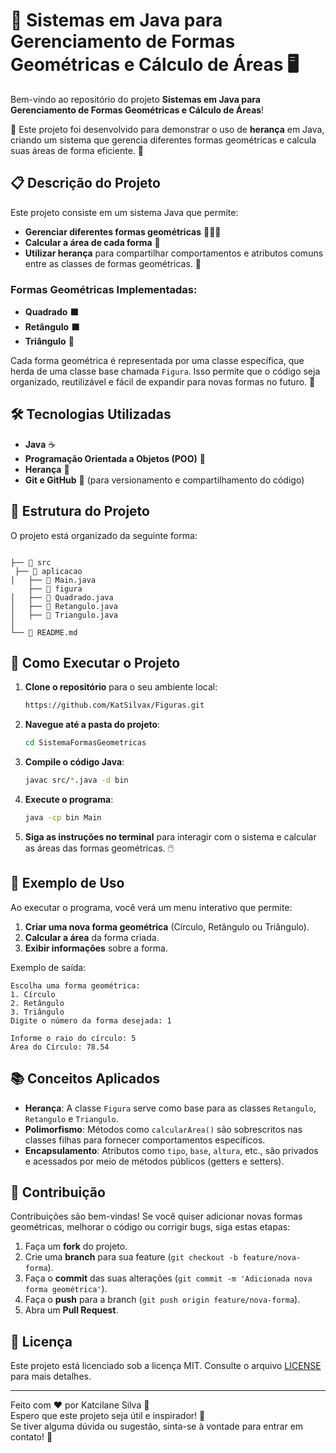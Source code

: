 # 📐 Sistemas em Java para Gerenciamento de Formas Geométricas e Cálculo de Áreas 🖥️

Bem-vindo ao repositório do projeto **Sistemas em Java para Gerenciamento de Formas Geométricas e Cálculo de Áreas**!

 🎉 Este projeto foi desenvolvido para demonstrar o uso de **herança** em Java, criando um sistema que gerencia diferentes formas geométricas e calcula suas áreas de forma eficiente. 🚀

## 📋 Descrição do Projeto

Este projeto consiste em um sistema Java que permite:

- **Gerenciar diferentes formas geométricas** 📏🔵🔺
- **Calcular a área de cada forma** 🧮
- **Utilizar herança** para compartilhar comportamentos e atributos comuns entre as classes de formas geométricas. 🧬

### Formas Geométricas Implementadas:
- **Quadrado** ⬛
- **Retângulo** ⬛
- **Triângulo** 🔺

Cada forma geométrica é representada por uma classe específica, que herda de uma classe base chamada `Figura`. Isso permite que o código seja organizado, reutilizável e fácil de expandir para novas formas no futuro. 🌟

## 🛠️ Tecnologias Utilizadas

- **Java** ☕
- **Programação Orientada a Objetos (POO)** 🧩
- **Herança** 🧬
- **Git e GitHub** 🐙 (para versionamento e compartilhamento do código)

## 📂 Estrutura do Projeto

O projeto está organizado da seguinte forma:

```

├── 📁 src
 ├── 📁 aplicacao
│   ├── 📄 Main.java  
    ├── 📁 figura                 
│   ├── 📄 Quadrado.java               
│   ├── 📄 Retangulo.java             
│   ├── 📄 Triangulo.java              
│                     
└── 📄 README.md                      
```

## 🚀 Como Executar o Projeto

1. **Clone o repositório** para o seu ambiente local:
   ```bash
   https://github.com/KatSilvax/Figuras.git
   ```

2. **Navegue até a pasta do projeto**:
   ```bash
   cd SistemaFormasGeometricas
   ```

3. **Compile o código Java**:
   ```bash
   javac src/*.java -d bin
   ```

4. **Execute o programa**:
   ```bash
   java -cp bin Main
   ```

5. **Siga as instruções no terminal** para interagir com o sistema e calcular as áreas das formas geométricas. 🖱️

## 📝 Exemplo de Uso

Ao executar o programa, você verá um menu interativo que permite:

1. **Criar uma nova forma geométrica** (Círculo, Retângulo ou Triângulo).
2. **Calcular a área** da forma criada.
3. **Exibir informações** sobre a forma.

Exemplo de saída:
```
Escolha uma forma geométrica:
1. Círculo
2. Retângulo
3. Triângulo
Digite o número da forma desejada: 1

Informe o raio do círculo: 5
Área do Círculo: 78.54
```

## 📚 Conceitos Aplicados

- **Herança**: A classe `Figura` serve como base para as classes `Retangulo`, `Retangulo` e `Triangulo`.
- **Polimorfismo**: Métodos como `calcularArea()` são sobrescritos nas classes filhas para fornecer comportamentos específicos.
- **Encapsulamento**: Atributos como `tipo`, `base`, `altura`, etc., são privados e acessados por meio de métodos públicos (getters e setters).

## 🤝 Contribuição

Contribuições são bem-vindas! Se você quiser adicionar novas formas geométricas, melhorar o código ou corrigir bugs, siga estas etapas:

1. Faça um **fork** do projeto.
2. Crie uma **branch** para sua feature (`git checkout -b feature/nova-forma`).
3. Faça o **commit** das suas alterações (`git commit -m 'Adicionada nova forma geométrica'`).
4. Faça o **push** para a branch (`git push origin feature/nova-forma`).
5. Abra um **Pull Request**.

## 📄 Licença

Este projeto está licenciado sob a licença MIT. Consulte o arquivo [LICENSE](LICENSE) para mais detalhes.

---

Feito com ❤️ por Katcilane Silva 🚀  
Espero que este projeto seja útil e inspirador! 🌟  
Se tiver alguma dúvida ou sugestão, sinta-se à vontade para entrar em contato! 📧
